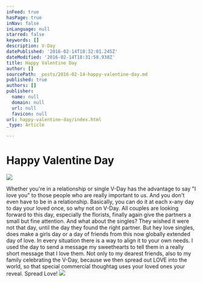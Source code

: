 ```yaml
---
inFeed: true
hasPage: true
inNav: false
inLanguage: null
starred: false
keywords: []
description: V-Day
datePublished: '2016-02-14T18:32:01.245Z'
dateModified: '2016-02-14T18:31:58.938Z'
title: Happy Valentine Day
author: []
sourcePath: _posts/2016-02-14-happy-valentine-day.md
published: true
authors: []
publisher:
  name: null
  domain: null
  url: null
  favicon: null
url: happy-valentine-day/index.html
_type: Article

---
```

# Happy Valentine Day
![](https://the-grid-user-content.s3-us-west-2.amazonaws.com/cce58221-46ec-4981-aa8b-47b5daf31a56.jpg)

Whether you're in a relationship or
single V-Day has the advantage to say "I love you" to those people who are really important to us. And you don't even have to be in a
relationship. Basically, you can do it at each x-any day to day your loved once, so
why not on V-Day. All couples are looking forward to this day, especially the
florists, finally again give the partners a small but fine attention. And what
about the singles? They wished it were not that day, until the day they found the right partner. But hey love singles, does make a girls day or a
day of friends from this now globally extended day of love. In every situation
there is a way to align it to your own needs. I used the day to
send a message my sweethearts to tell them in a really short message that I love them. Not only to my dearest friends, also to
my family celebrating the V-Day, because we then spread out LOVE into
the world, so that special commercial thoughtag uses your loved ones your
reveal. Spread Love!  ![](https://the-grid-user-content.s3-us-west-2.amazonaws.com/4b4202fc-efe4-458d-bec9-612cf7d42fa1.jpg)